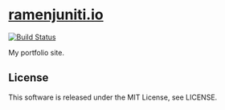 # [ramenjuniti.io](https://ramenjuniti.io)

[![Build Status](https://travis-ci.org/ramenjuniti/ramenjuniti.io.svg?branch=master)](https://travis-ci.org/ramenjuniti/ramenjuniti.io)

My portfolio site.

## License

This software is released under the MIT License, see LICENSE.
